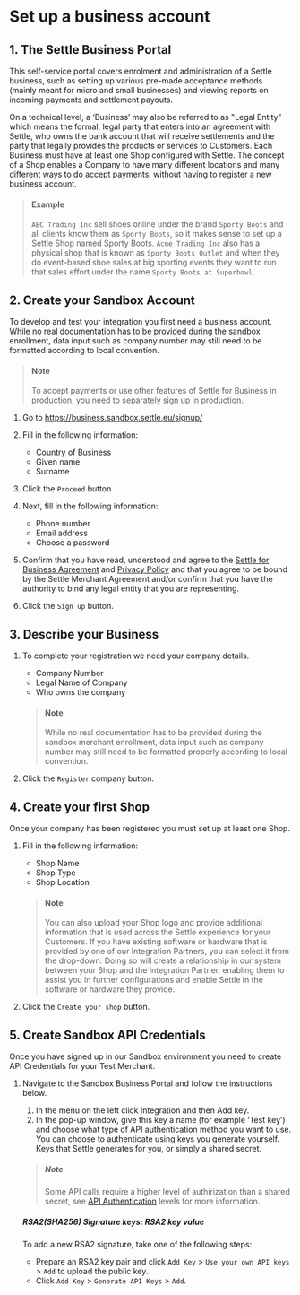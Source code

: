 # Set up a business account

## 1. The Settle Business Portal

This self-service portal covers enrolment and administration of a Settle business, such as setting up various pre-made acceptance methods (mainly meant for micro and small businesses) and viewing reports on incoming payments and settlement payouts.

On a technical level, a ‘Business’ may also be referred to as "Legal Entity" which means the formal, legal party that enters into an agreement with Settle, who owns the bank account that will receive settlements and the party that legally provides the products or services to Customers. Each Business must have at least one Shop configured with Settle. The concept of a Shop enables a Company to have many different locations and many different ways to do accept payments, without having to register a new business account.

> #### Example
>
>`ABC Trading Inc` sell shoes online under the brand `Sporty Boots` and all clients know them as `Sporty Boots`, so it makes sense to set up a Settle Shop named Sporty Boots. `Acme Trading Inc` also has a physical shop that is known as `Sporty Boots Outlet` and when they do event-based shoe sales at big sporting events they want to run that sales effort under the name `Sporty Boots at Superbowl`.

####

## 2. Create your Sandbox Account
To develop and test your integration you first need a business account. While no real documentation has to be provided during the sandbox enrollment, data input such as company number may still need to be formatted according to local convention.

> #### Note
>
> To accept payments or use other features of Settle for Business in production, you need to separately sign up in production.

1. Go to https://business.sandbox.settle.eu/signup/

2. Fill in the following information:

    - Country of Business
    - Given name
    - Surname

3. Click the `Proceed` button

4. Next, fill in the following information:

    - Phone number
    - Email address
    - Choose a password

5. Confirm that you have read, understood and agree to the [Settle for Business Agreement](https://business.sandbox.settle.eu/static/pdf/MerchantAgreement.pdf) and [Privacy Policy](https://settle.eu/privacy-policy/)
    and that you agree to be bound by the Settle Merchant Agreement and/or confirm that you have the authority to     bind any legal entity that you are representing.

6. Click the `Sign up` button.


## 3. Describe your Business

1. To complete your registration we need your company details.
    - Company Number
    - Legal Name of Company
    - Who owns the company

    > #### Note
    >
    > While no real documentation has to be provided during the sandbox merchant enrollment, data input such as company number may still need to be formatted properly according to local convention.

2. Click the `Register` company button.


## 4. Create your first Shop

Once your company has been registered you must set up at least one Shop.

1. Fill in the following information:
    - Shop Name
    - Shop Type
    - Shop Location

    > #### Note
    >
    > You can also upload your Shop logo and provide additional information that is used across the Settle experience for your Customers. If you have existing software or hardware that is provided by one of our Integration Partners, you can select it from the drop-down. Doing so will create a relationship in our system between your Shop and the Integration Partner, enabling them to assist you in further configurations and enable Settle in the software or hardware they provide.

2. Click the `Create your shop` button.
 

## 5. Create Sandbox API Credentials

Once you have signed up in our Sandbox environment you need to create API Credentials for your Test Merchant.

1. Navigate to the Sandbox Business Portal and follow the instructions below.

    1. In the menu on the left click Integration and then Add key.
    2. In the pop-up window, give this key a name (for example ‘Test key’) and choose what type of API authentication method you want to use. You can choose to authenticate using keys you generate yourself. Keys that Settle generates for you, or simply a shared secret.

    > ##### Note
    >
    > Some API calls require a higher level of authirization than a shared secret, see [API Authentication](./ZG9jOjM0NzM5OTk4-api-authentication) levels for more information.

      ##### RSA2(SHA256) Signature keys: RSA2 key value

      To add a new RSA2 signature, take one of the following steps:

      - Prepare an RSA2 key pair and click `Add Key` > `Use your own API keys` > `Add` to upload the public key.
      - Click `Add Key` > `Generate API Keys` > `Add`.